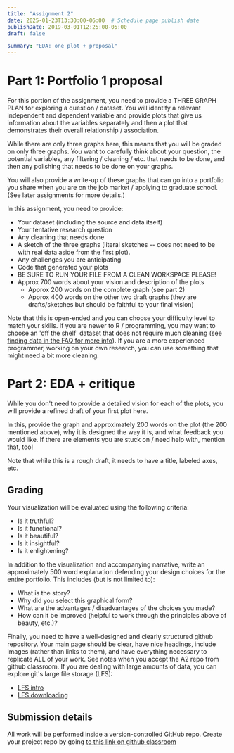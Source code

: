 ```yaml
---
title: "Assignment 2"
date: 2025-01-23T13:30:00-06:00  # Schedule page publish date
publishDate: 2019-03-01T12:25:00-05:00
draft: false

summary: "EDA: one plot + proposal"
---
```


# Part 1: Portfolio 1 proposal

For this portion of the assignment, you need to provide a THREE GRAPH PLAN for exploring a question / dataset. You will identify a relevant independent and dependent variable and provide plots that give us information about the variables separately and then a plot that demonstrates their overall relationship / association.

While there are only three graphs here, this means that you will be graded on only three graphs. You want to carefully think about your question, the potential variables, any filtering / cleaning / etc. that needs to be done, and then any polishing that needs to be done on your graphs.

You will also provide a write-up of these graphs that can go into a portfolio you share when you are on the job market / applying to graduate school. (See later assignments for more details.)

In this assignment, you need to provide:

-   Your dataset (including the source and data itself)
-   Your tentative research question
-   Any cleaning that needs done
-   A sketch of the three graphs (literal sketches -- does not need to be with real data aside from the first plot).
-   Any challenges you are anticipating
-   Code that generated your plots
-   BE SURE TO RUN YOUR FILE FROM A CLEAN WORKSPACE PLEASE!
-   Approx 700 words about your vision and description of the plots
    -   Approx 200 words on the complete graph (see part 2)
    -   Approx 400 words on the other two draft graphs (they are drafts/sketches but should be faithful to your final vision)

Note that this is open-ended and you can choose your difficulty level to match your skills. If you are newer to R / programming, you may want to choose an 'off the shelf' dataset that does not require much cleaning (see [finding data in the FAQ for more info](https://macs40700.netlify.app/faq/)). If you are a more experienced programmer, working on your own research, you can use something that might need a bit more cleaning.

# Part 2: EDA + critique

While you don't need to provide a detailed vision for each of the plots, you will provide a refined draft of your first plot here.

In this, provide the graph and approximately 200 words on the plot (the 200 mentioned above), why it is designed the way it is, and what feedback you would like. If there are elements you are stuck on / need help with, mention that, too!

Note that while this is a rough draft, it needs to have a title, labeled axes, etc.

## Grading

Your visualization will be evaluated using the following criteria:

-   Is it truthful?
-   Is it functional?
-   Is it beautiful?
-   Is it insightful?
-   Is it enlightening?

In addition to the visualization and accompanying narrative, write an approximately 500 word explanation defending your design choices for the entire portfolio. This includes (but is not limited to):

-   What is the story?
-   Why did you select this graphical form?
-   What are the advantages / disadvantages of the choices you made?
-   How can it be improved (helpful to work through the principles above of beauty, etc.)?

Finally, you need to have a well-designed and clearly structured github repository. Your main page should be clear, have nice headings, include images (rather than links to them), and have everything necessary to replicate ALL of your work. See notes when you accept the A2 repo from github classroom. If you are dealing with large amounts of data, you can explore git's large file storage (LFS):

-   [LFS intro](https://docs.github.com/en/repositories/working-with-files/managing-large-files/about-git-large-file-storage)
-   [LFS downloading](https://git-lfs.com/)

## Submission details

All work will be performed inside a version-controlled GitHub repo. Create your project repo by going [to this link on github classroom](https://classroom.github.com/a/r_vTsv6J)
